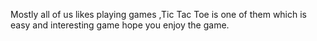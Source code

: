 Mostly all of  us likes playing games ,Tic Tac Toe is one of them which is easy and interesting game hope you enjoy the game.
